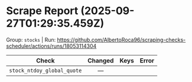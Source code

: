 # Scrape Report (2025-09-27T01:29:35.459Z)

Group: `stocks`  |  Run: https://github.com/AlbertoRoca96/scraping-checks-scheduler/actions/runs/18053114304

| Check | Changed | Keys | Error |
|---|:---:|:--|:--|
| `stock_ntdoy_global_quote` | — |  |  |
